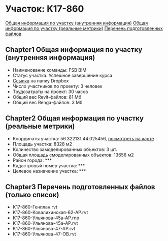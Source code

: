 # Участок: K17-860

[Общая информация по участку (внутренняя информация)](#Chapter1)
[Общая информация по участку (реальные метрики)](#Chapter2)
[Перечень подготовленных файлов](#Chapter3)
## <a id="test">Chapter1</a> Общая информация по участку (внутренняя информация)
+ Наименование команды: FSB BIM
+ Статус участка: Успешное завершение курса
+ [Ссылка](https://www.dropbox.com/sh/wvvgv1nw1iqred9/AADoO8Ujq3g5zKsFcDVAsjoVa/K17_860?dl=0) на папку Dropbox
+ Число участников по проекту: 3 человек
+ Трудозатраты на проект: 30 часов
+ Общий вес Revit-файлов: 81 Мб
+ Общий вес Renga-файлов: 3 Мб
## <a id="test">Chapter2</a> Общая информация по участку (реальные метрики)
+ Координаты участка: 56.322131,44.025456, [посмотреть на карте](yandex.ru/maps/47/nizhny-novgorod/?ll=56.322131%2C44.025456&z=19)
+ Площадь участка: 8328 м2
+ Количество замоделированных объектов: 3 шт.
+ Общая площадь смоделированных объектов: 13656 м2
+ Район города: *** 
+ Кадастровый номер участка: *** 
+ Целевое назначение участка: *** 
## <a id="test">Chapter3</a> Перечень подготовленных файлов (только список)
+ K17-860-Генплан.rvt
+ K17-860-Ковалихинская-62-АР.rvt
+ K17-860-Ульянова-45а-АР.rnp
+ K17-860-Ульянова-45а-АР.rvt
+ K17-860-Ульянова-47-АР.rvt
+ K17-860-Ульянова-47-ОВ.rvt

